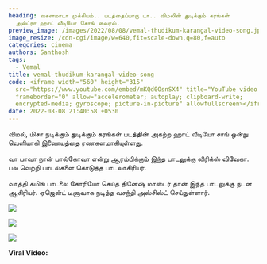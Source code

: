 ```yaml
---
heading: வசனமாடா முக்கியம்.. படத்தைப்பாரு டா.. விமலின் துடிக்கும் கரங்கள்
  அல்ட்ரா ஹாட் வீடியோ சோங் வைரல்.
preview_image: /images/2022/08/08/vemal-thudikum-karangal-video-song.jpeg
image_resize: /cdn-cgi/image/w=640,fit=scale-down,q=80,f=auto
categories: cinema
authors: Santhosh
tags:
  - Vemal
title: vemal-thudikum-karangal-video-song
code: <iframe width="560" height="315"
  src="https://www.youtube.com/embed/mKQd0OsnSX4" title="YouTube video player"
  frameborder="0" allow="accelerometer; autoplay; clipboard-write;
  encrypted-media; gyroscope; picture-in-picture" allowfullscreen></iframe>
date: 2022-08-08 21:40:58 +0530
---
```

விமல், மிசா நடிக்கும் துடிக்கும் கரங்கள் படத்தின் அகற்ற ஹாட் வீடியோ சாங் ஒன்று வெளியாகி இணையத்தை ரணகளமாகியுள்ளது.

வா பாவா நான் பால்கோவா என்று ஆரம்பிக்கும் இந்த பாடலுக்கு லிரிக்ஸ் விவேகா. பல வெற்றி பாடல்களை கொடுத்த பாடலாசிரியர்.

வாத்தி கமிங் பாடலை கோரியோ செய்த தினேஷ் மாஸ்டர் தான் இந்த பாடலுக்கு நடன ஆசிரியர். ஏஜென்ட் டீனாவாக நடித்த வசந்தி அஸ்சிஸ்ட் செய்துள்ளார்.

![](/images/2022/08/08/va-bava-naan-palkova-video.jpeg)

![](/images/2022/08/08/va-bava-naan-palkova-video-1.jpeg)

![](/images/2022/08/08/va-bava-naan-palkova-video-2.jpeg)

**Viral Video:**